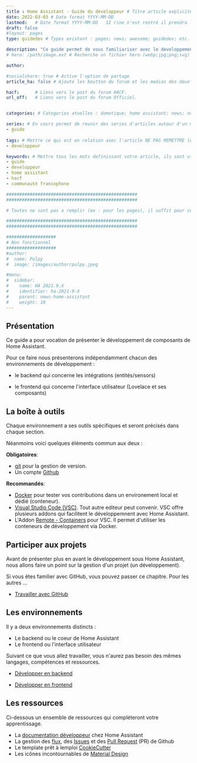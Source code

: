 ```yaml
---
title : Home Assistant - Guide du développeur # Titre article explicite
date: 2022-03-03 # Date format YYYY-MM-DD
lastmod:   # Date format YYYY-MM-DD   SI rine n'est rentré il prendra la modification GIT.
draft: false
#layout: pages 
type: guidedev # Types existant : pages; news; awesome; guidedev; etc. Laisser vide pour les articles

description: "Ce guide permet de vous familiariser avec le developpement sur Home Assistant. Il a était mis en place par la communauté Francophone autour de Home Assistant dans le but d'avoir un guide en francais et un lieu de developpement francophone. Il se veut evolutif et participatif. " # Description du sujet.
# hero: /path/image.ext # Recherche un fichier hero.(webp;jpg;png;svg) a la racine du dossier OU si un hero est defini ici SINON il prend un hero par defaut.

author:

#socialshare: true # Active l'option de partage
article_ha: false # Ajoute les boutton du forum et les medias des deux communautés Home Assistant (Off et HACF)

hacf:      # Liens vers le post du forum HACF.
url_off:   # Liens vers le post du forum Officiel.


categories: # Categories atuelles : domotique; home assistant; news; nodered;....

series: # En cours permet de reunir des series d'articles autour d'un meme sujet (ex : bien debuter avec HA; ou les addons essentiels pour commencer).
- guide
  
tags: # Mettre ce qui est en relation avec l'article NE PAS REMETTRE les categories.
- developpeur

keywords: # Mettre tous les mots definissant votre article, ils sont utilisés pour le referencement. PAS de limitation.
- guide
- developpeur
- home assistant
- hacf
- communauté francophone

##################################################
##################################################

# Toutes ne sont pas a remplir (ex : pour les pages), il suffit pour cela de ne rien  mettre apres les : ou alors de commenter la ligne avec un # devant.

##################################################
##################################################

###################
# Non fonctionnel
###################
#author:
#  name: Pulpy
#  image: /images/author/pulpy.jpeg

#menu:
#  sidebar:
#    name: HA 2021.9.X
#    identifier: ha-2021-9-X
#    parent: news-home-assistant
#    weight: 10
---
```

## Présentation

Ce guide a pour vocation de présenter le développement de composants de Home Assistant.

Pour ce faire nous présenterons indépendamment chacun des environnements de développement :

- le backend qui concerne les intégrations (entités/sensors)

- le frontend qui concerne l'interface utilisateur (Lovelace et ses composants)

## La boîte à outils

Chaque environnement a ses outils spécifiques et seront précisés dans chaque section.

Néanmoins voici quelques éléments commun aux deux :

**Obligatoires**:

- [git](https://git-scm.com/book/fr/v2) pour la gestion de version.
- Un compte [Github](https://github.com/)

**Recommandés**:

- [Docker](https://www.docker.com/) pour tester vos contributions dans un environement local et dédié (conteneur).
- [Visual Studio Code (VSC)](https://code.visualstudio.com/). Tout autre editeur peut convenir.
  VSC offre plusieurs addons qui facilitent le développemnent avec Home Assistant.
- L'Addon [Remote - Containers](https://marketplace.visualstudio.com/items?itemName=ms-vscode-remote.remote-containers) pour VSC.
  Il permet d'utiliser les conteneurs de développement via Docker.

## Participer aux projets

Avant de présenter plus en avant le développement sous Home Assistant, nous allons faire un point sur la gestion d'un projet (un développement).

Si vous êtes familier avec GitHub, vous pouvez passer ce chapitre. Pour les autres ...

- [Travailler avec GitHub](github)

## Les environnements

Il y a deux environnements distincts :

- Le backend ou le coeur de Home Assistant
- Le frontend ou l'interface utilisateur

Suivant ce que vous allez travailler, vous n'aurez pas besoin des mêmes langages, compétences et ressources.

- [Développer en backend](backend)

- [Développer en frontend](frontend)

## Les ressources

Ci-dessous un ensemble de ressources qui compléteront votre apprentissage.

- La [documentation développeur](https://developers.home-assistant.io/) chez Home Assistant
- La gestion des [flux](https://guides.github.com/introduction/flow/), des [Issues](https://guides.github.com/features/issues/) et des [Pull Request](https://guides.github.com/activities/forking/) (PR) de Github
- Le template prêt à lemploi [CookieCutter](https://github.com/oncleben31/cookiecutter-homeassistant-custom-component)
- Les icônes incontournables de [Material Design](https://materialdesignicons.com/)
